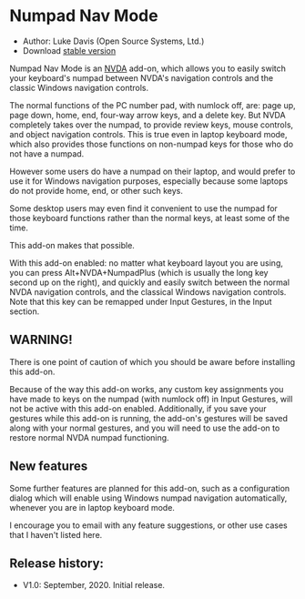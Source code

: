# Numpad Nav Mode

* Author: Luke Davis (Open Source Systems, Ltd.)
* Download [stable version](https://github.com/opensourcesys/numpadNavMode/releases)

Numpad Nav Mode is an [NVDA](https://nvaccess.org/) add-on, which allows you to easily switch your keyboard's numpad between NVDA's navigation controls and the classic Windows navigation controls.

The normal functions of the PC number pad, with numlock off, are: page up, page down, home, end, four-way arrow keys, and a delete key.
But NVDA completely takes over the numpad, to provide review keys, mouse controls, and object navigation controls. This is true even in laptop keyboard mode, which also provides those functions on non-numpad keys for those who do not have a numpad.

However some users do have a numpad on their laptop, and would prefer to use it for Windows navigation purposes, especially because some laptops do not provide home, end, or other such keys.

Some desktop users may even find it convenient to use the numpad for those keyboard functions rather than the normal keys, at least some of the time.

This add-on makes that possible.

With this add-on enabled: no matter what keyboard layout you are using, you can press Alt+NVDA+NumpadPlus (which is usually the long key second up on the right), and quickly and easily switch between the normal NVDA navigation controls, and the classical Windows navigation controls.
Note that this key can be remapped under Input Gestures, in the Input section.

## WARNING!

There is one point of caution of which you should be aware before installing this add-on.

Because of the way this add-on works, any custom key assignments you have made to keys on the numpad (with numlock off) in Input Gestures, will not be active with this add-on enabled.
Additionally, if you save your gestures while this add-on is running, the add-on's gestures will be saved along with your normal gestures, and you will need to use the add-on to restore normal NVDA numpad functioning.

## New features

Some further features are planned for this add-on, such as a configuration dialog which will enable using Windows numpad navigation automatically, whenever you are in laptop keyboard mode.

I encourage you to email with any feature suggestions, or other use cases that I haven't listed here.

## Release history:

* V1.0: September, 2020. Initial release.
